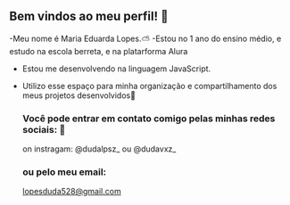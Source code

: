 ## Bem vindos ao meu perfil!  💜


 -Meu nome é Maria Eduarda Lopes.⛅
-Estou no 1 ano do ensino médio, e estudo na escola berreta, e na platarforma Alura
- Estou me desenvolvendo na linguagem JavaScript.
- Utilizo esse espaço para minha organização e compartilhamento dos meus projetos desenvolvidos🦋
 
  ### Você pode entrar em contato comigo pelas minhas redes sociais: 🌻
  on instragam: @dudalpsz_  ou  @dudavxz_
  ### ou pelo meu email:
  lopesduda528@gmail.com
  
